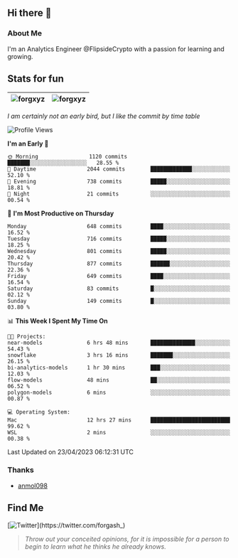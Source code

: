 ## Hi there 👋

### About Me

I'm an Analytics Engineer @FlipsideCrypto with a passion for learning and growing.
  
## Stats for fun

| <img align="center" src="https://github-readme-streak-stats.herokuapp.com/?user=forgxyz&theme=tokyonight" alt="forgxyz" /> | <img align="center" src="https://github-readme-stats.vercel.app/api?username=forgxyz&theme=tokyonight&show_icons=true" alt="forgxyz" /> |
| ------------- |------------- |

*I am certainly not an early bird, but I like the commit by time table*  

<!--START_SECTION:waka-->
![Profile Views](http://img.shields.io/badge/Profile%20Views-6-blue)

**I'm an Early 🐤** 

```text
🌞 Morning                1120 commits        ███████░░░░░░░░░░░░░░░░░░   28.55 % 
🌆 Daytime                2044 commits        █████████████░░░░░░░░░░░░   52.10 % 
🌃 Evening                738 commits         █████░░░░░░░░░░░░░░░░░░░░   18.81 % 
🌙 Night                  21 commits          ░░░░░░░░░░░░░░░░░░░░░░░░░   00.54 % 
```
📅 **I'm Most Productive on Thursday** 

```text
Monday                   648 commits         ████░░░░░░░░░░░░░░░░░░░░░   16.52 % 
Tuesday                  716 commits         █████░░░░░░░░░░░░░░░░░░░░   18.25 % 
Wednesday                801 commits         █████░░░░░░░░░░░░░░░░░░░░   20.42 % 
Thursday                 877 commits         ██████░░░░░░░░░░░░░░░░░░░   22.36 % 
Friday                   649 commits         ████░░░░░░░░░░░░░░░░░░░░░   16.54 % 
Saturday                 83 commits          █░░░░░░░░░░░░░░░░░░░░░░░░   02.12 % 
Sunday                   149 commits         █░░░░░░░░░░░░░░░░░░░░░░░░   03.80 % 
```


📊 **This Week I Spent My Time On** 

```text
🐱‍💻 Projects: 
near-models              6 hrs 48 mins       ██████████████░░░░░░░░░░░   54.43 % 
snowflake                3 hrs 16 mins       ███████░░░░░░░░░░░░░░░░░░   26.15 % 
bi-analytics-models      1 hr 30 mins        ███░░░░░░░░░░░░░░░░░░░░░░   12.03 % 
flow-models              48 mins             ██░░░░░░░░░░░░░░░░░░░░░░░   06.52 % 
polygon-models           6 mins              ░░░░░░░░░░░░░░░░░░░░░░░░░   00.87 % 

💻 Operating System: 
Mac                      12 hrs 27 mins      █████████████████████████   99.62 % 
WSL                      2 mins              ░░░░░░░░░░░░░░░░░░░░░░░░░   00.38 % 
```


 Last Updated on 23/04/2023 06:12:31 UTC
<!--END_SECTION:waka-->

### Thanks
 - [anmol098](https://github.com/anmol098/waka-readme-stats/)
  
## Find Me
[![Twitter](https://img.shields.io/twitter/url/https/twitter.com/forgash_.svg?style=social&label=Follow%20%40forgash_)](https://twitter.com/forgash_)


> *Throw out your conceited opinions, for it is impossible for a person to begin to learn what he thinks he already knows.* 
